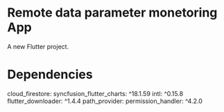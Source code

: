 # Remote data parameter monetoring App

A new Flutter project.

# Dependencies
  cloud_firestore:
  syncfusion_flutter_charts: ^18.1.59
  intl: ^0.15.8
  flutter_downloader: ^1.4.4
  path_provider:
  permission_handler: ^4.2.0




